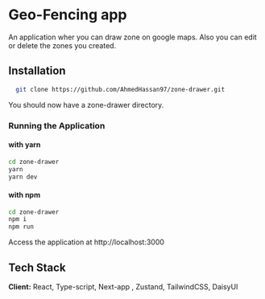 # Geo-Fencing app

An application wher you can draw zone on google maps. Also you can edit or delete the zones you created.

## Installation

```bash
  git clone https://github.com/AhmedHassan97/zone-drawer.git
```

You should now have a zone-drawer directory.

### Running the Application

#### with yarn

```bash
cd zone-drawer
yarn
yarn dev
```

#### with npm

```bash
cd zone-drawer
npm i
npm run
```

Access the application at http://localhost:3000

## Tech Stack

**Client:** React, Type-script, Next-app , Zustand, TailwindCSS, DaisyUI
